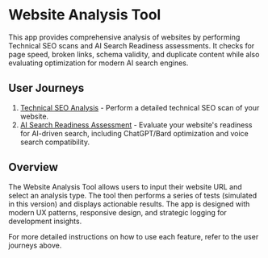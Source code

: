 # Website Analysis Tool

This app provides comprehensive analysis of websites by performing Technical SEO scans and AI Search Readiness assessments. It checks for page speed, broken links, schema validity, and duplicate content while also evaluating optimization for modern AI search engines.

## User Journeys

1. [Technical SEO Analysis](docs/journeys/technical-seo-analysis.md) - Perform a detailed technical SEO scan of your website.
2. [AI Search Readiness Assessment](docs/journeys/ai-search-readiness.md) - Evaluate your website's readiness for AI-driven search, including ChatGPT/Bard optimization and voice search compatibility.

## Overview

The Website Analysis Tool allows users to input their website URL and select an analysis type. The tool then performs a series of tests (simulated in this version) and displays actionable results. The app is designed with modern UX patterns, responsive design, and strategic logging for development insights.

For more detailed instructions on how to use each feature, refer to the user journeys above.